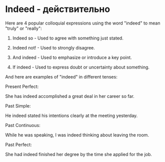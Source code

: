# Indeed - действительно

Here are 4 popular colloquial expressions using the word "indeed" to mean "truly" or "really":

1. Indeed so - Used to agree with something just stated.

2. Indeed not! - Used to strongly disagree.

3. And indeed - Used to emphasize or introduce a key point.

4. If indeed - Used to express doubt or uncertainty about something.

And here are examples of "indeed" in different tenses:

Present Perfect:

She has indeed accomplished a great deal in her career so far.

Past Simple:

He indeed stated his intentions clearly at the meeting yesterday.

Past Continuous:

While he was speaking, I was indeed thinking about leaving the room.

Past Perfect:

She had indeed finished her degree by the time she applied for the job.
